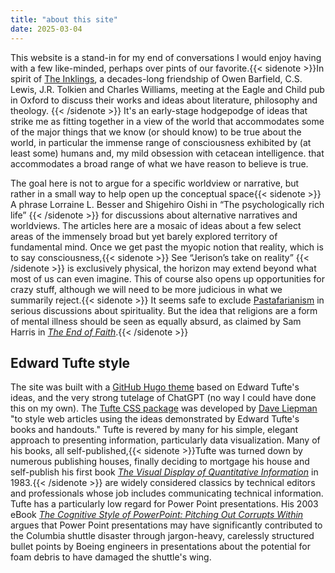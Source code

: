 ```yaml
---
title: "about this site"
date: 2025-03-04
---
```


This website is a stand-in for my end of conversations I would enjoy having with a few like-minded, perhaps over pints of our favorite.{{< sidenote >}}In spirit of [The Inklings](https://www.harpercollins.com/products/the-inklings-humphrey-carpenter?variant=42098643599394), a decades-long friendship of  Owen Barfield, C.S. Lewis, J.R. Tolkien and Charles Williams, meeting at the Eagle and Child pub in Oxford to discuss their works and ideas about literature, philosophy and theology.  {{< /sidenote >}} It's an early-stage hodgepodge of ideas that strike me as fitting together in a view of the world that accommodates some of the major things that we know (or should know) to be true about the world, in particular the immense range of consciousness exhibited by (at least some) humans and, my mild obsession with cetacean intelligence. that accommodates a broad range of what we have reason to believe is true.  

The goal here is not to argue for a specific worldview or narrative, but rather in a small way to help open up the conceptual space{{< sidenote >}} A phrase Lorraine L. Besser and Shigehiro Oishi in “The psychologically rich life” {{< /sidenote >}} for discussions about alternative narratives and worldviews. The articles here are a mosaic of ideas about a few select areas of the immensely broad but yet barely explored territory of fundamental mind. Once we get past the myopic notion that reality, which is to say consciousness,{{< sidenote >}} See “Jerison’s take on reality” {{< /sidenote >}} is exclusively physical, the horizon may extend beyond what most of us can even imagine. This of course also opens up opportunities for crazy stuff, although we will need to be more judicious in what we summarily reject.{{< sidenote >}}  It seems safe to exclude [Pastafarianism](https://www.spaghettimonster.org/) in serious discussions about spirituality. But the idea that religions are a form of mental illness should be seen as equally absurd, as claimed by Sam Harris in [*The End of Faith*](https://en.wikipedia.org/wiki/The_End_of_Faith).{{< /sidenote >}}




## Edward Tufte style ##

The site was built with a [GitHub Hugo theme](https://github.com/loikein/hugo-tufte) based on Edward Tufte's ideas, and the very strong tutelage of ChatGPT (no way I could have done this on my own). The [Tufte CSS package](https://edwardtufte.github.io/tufte-css/) was developed by [Dave Liepman](https://www.daveliepmann.com/) "to style web articles using the ideas demonstrated by Edward Tufte's books and handouts."  Tufte is revered by many for his simple, elegant approach to presenting information, particularly data visualization.  Many of his books, all self-published,{{< sidenote >}}Tufte was turned down by numerous publishing houses, finally deciding to mortgage his house and self-publish his first book [*The Visual Display of Quantitative Information*](https://www.edwardtufte.com/book/the-visual-display-of-quantitative-information) in 1983.{{< /sidenote >}} are widely considered classics by technical editors and professionals whose job includes communicating technical information.  Tufte has a particularly low regard for Power Point presentations. His 2003 eBook [*The Cognitive Style of PowerPoint: Pitching Out Corrupts Within*](https://www.edwardtufte.com/book/the-cognitive-style-of-powerpoint-pitching-out-corrupts-within-ebook/) argues that Power Point presentations may have significantly contributed to the Columbia shuttle disaster through 
jargon-heavy, carelessly structured bullet points by Boeing engineers in presentations about the potential for foam debris to have damaged the shuttle's wing. 
